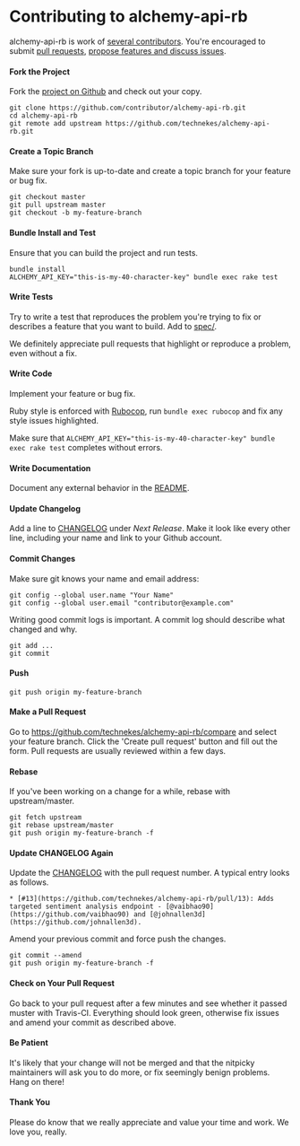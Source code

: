 # Contributing to alchemy-api-rb

alchemy-api-rb is work of [several contributors](https://github.com/technekes/alchemy-api-rb/graphs/contributors). You're encouraged to submit [pull requests](https://github.com/technekes/alchemy-api-rb/pulls), [propose features and discuss issues](https://github.com/technekes/alchemy-api-rb/issues).

#### Fork the Project

Fork the [project on Github](https://github.com/technekes/alchemy-api-rb) and check out your copy.

```
git clone https://github.com/contributor/alchemy-api-rb.git
cd alchemy-api-rb
git remote add upstream https://github.com/technekes/alchemy-api-rb.git
```

#### Create a Topic Branch

Make sure your fork is up-to-date and create a topic branch for your feature or bug fix.

```
git checkout master
git pull upstream master
git checkout -b my-feature-branch
```

#### Bundle Install and Test

Ensure that you can build the project and run tests.

```
bundle install
ALCHEMY_API_KEY="this-is-my-40-character-key" bundle exec rake test
```

#### Write Tests

Try to write a test that reproduces the problem you're trying to fix or describes a feature that you want to build. Add to [spec/](spec/).

We definitely appreciate pull requests that highlight or reproduce a problem, even without a fix.

#### Write Code

Implement your feature or bug fix.

Ruby style is enforced with [Rubocop](https://github.com/bbatsov/rubocop), run `bundle exec rubocop` and fix any style issues highlighted.

Make sure that `ALCHEMY_API_KEY="this-is-my-40-character-key" bundle exec rake test` completes without errors.

#### Write Documentation

Document any external behavior in the [README](README.md).

#### Update Changelog

Add a line to [CHANGELOG](CHANGELOG.md) under *Next Release*. Make it look like every other line, including your name and link to your Github account.

#### Commit Changes

Make sure git knows your name and email address:

```
git config --global user.name "Your Name"
git config --global user.email "contributor@example.com"
```

Writing good commit logs is important. A commit log should describe what changed and why.

```
git add ...
git commit
```

#### Push

```
git push origin my-feature-branch
```

#### Make a Pull Request

Go to https://github.com/technekes/alchemy-api-rb/compare and select your feature branch. Click the 'Create pull request' button and fill out the form. Pull requests are usually reviewed within a few days.

#### Rebase

If you've been working on a change for a while, rebase with upstream/master.

```
git fetch upstream
git rebase upstream/master
git push origin my-feature-branch -f
```

#### Update CHANGELOG Again

Update the [CHANGELOG](CHANGELOG.md) with the pull request number. A typical entry looks as follows.

```
* [#13](https://github.com/technekes/alchemy-api-rb/pull/13): Adds targeted sentiment analysis endpoint - [@vaibhao90](https://github.com/vaibhao90) and [@johnallen3d](https://github.com/johnallen3d).
```

Amend your previous commit and force push the changes.

```
git commit --amend
git push origin my-feature-branch -f
```

#### Check on Your Pull Request

Go back to your pull request after a few minutes and see whether it passed muster with Travis-CI. Everything should look green, otherwise fix issues and amend your commit as described above.

#### Be Patient

It's likely that your change will not be merged and that the nitpicky maintainers will ask you to do more, or fix seemingly benign problems. Hang on there!

#### Thank You

Please do know that we really appreciate and value your time and work. We love you, really.
